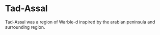 # Tad-Assal

<meta property="og:description" content="Tad-Assal was a region of Warble-d inspired by the arabian peninsula and surrounding region.">

Tad-Assal was a region of Warble-d inspired by the arabian peninsula and surrounding region.